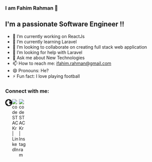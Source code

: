 ### I am Fahim Rahman  👋
## I'm a passionate Software Engineer !!

- 🔭 I’m currently working on ReactJs
- 🌱 I’m currently learning Laravel
- 👯 I’m looking to collaborate on creating full stack web application
- 🤔 I’m looking for help with Laravel
- 💬 Ask me about New Technologies
- 📫 How to reach me: ifahim.rahman@gmail.com
- 😄 Pronouns: He?
- ⚡ Fun fact: I love playing football

### Connect with me:

[<img align="left" alt="codeSTACKr.com" width="22px" src="https://raw.githubusercontent.com/iconic/open-iconic/master/svg/globe.svg" />][website]
[<img align="left" alt="codeSTACKr | LinkedIn" width="22px" src="https://cdn.jsdelivr.net/npm/simple-icons@v3/icons/linkedin.svg" />][linkedin]
[<img align="left" alt="codeSTACKr | Instagram" width="22px" src="https://cdn.jsdelivr.net/npm/simple-icons@v3/icons/instagram.svg" />][instagram]









[instagram]: https://instagram.com/ifahimrahman
[linkedin]: https://linkedin.com/in/ifahimrahman
[website]: https://ifahimrahman.github.io/
